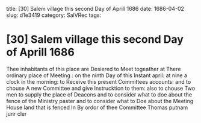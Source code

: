 title: [30] Salem village this second Day of Aprill 1686
date: 1686-04-02
slug: d1e3419
category: SalVRec
tags: 


<div markdown class="doc" id="d1e3419">


# [30] Salem village this second Day of Aprill 1686

Thee inhabitants of this place are Desiered to Meet togeather at There ordinary place of Meeting : on the ninth Day of this Instant april: at nine a clock in the morning: to Receive this present Committees accounts: and to chouse A new Committee and give Instrucktion to them: also to chouse Two men to supply the place of Deacons and to consider what to doe about the fence of the Ministry paster and to consider what to Doe about the Meeting House land that is fenced In By ordor of thee Committee Thomas putnam junr cler
</div>
